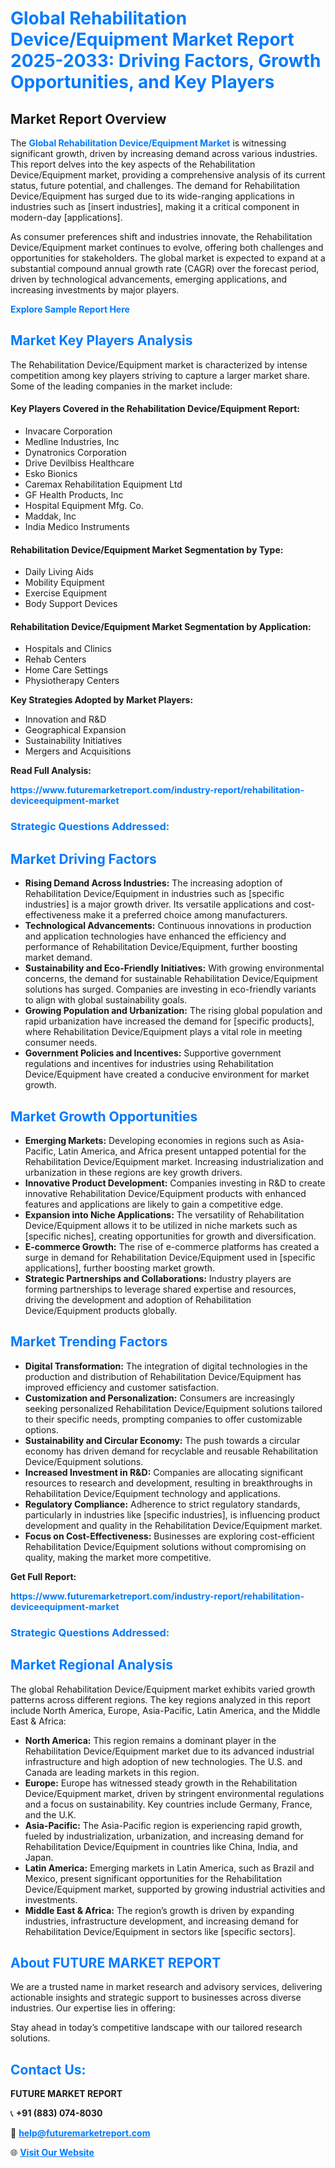 <h1 style="color: #007BFF;">Global Rehabilitation Device/Equipment Market Report 2025-2033: Driving Factors, Growth Opportunities, and Key Players</h1>

<section id="overview">
<h2>Market Report Overview</h2>
<p>The <a href="https://www.futuremarketreport.com/industry-report/rehabilitation-deviceequipment-market" style="color: #007BFF; text-decoration: none;"><strong>Global Rehabilitation Device/Equipment Market</strong></a> is witnessing significant growth, driven by increasing demand across various industries. This report delves into the key aspects of the Rehabilitation Device/Equipment market, providing a comprehensive analysis of its current status, future potential, and challenges. The demand for Rehabilitation Device/Equipment has surged due to its wide-ranging applications in industries such as [insert industries], making it a critical component in modern-day [applications].</p>
<p>As consumer preferences shift and industries innovate, the Rehabilitation Device/Equipment market continues to evolve, offering both challenges and opportunities for stakeholders. The global market is expected to expand at a substantial compound annual growth rate (CAGR) over the forecast period, driven by technological advancements, emerging applications, and increasing investments by major players.</p>
</section>

<section id="overview">
<p><a href="https://www.futuremarketreport.com/request-sample/reportId=56274" style="color: #007BFF; text-decoration: none;"><strong>Explore Sample Report Here</strong></a></p>
</section>

<section id="key-players">
<h2 style="color: #007BFF;">Market Key Players Analysis</h2>
<p>The Rehabilitation Device/Equipment market is characterized by intense competition among key players striving to capture a larger market share. Some of the leading companies in the market include:</p>
<h4>Key Players Covered in the Rehabilitation Device/Equipment Report:</h4>
<ul><li>Invacare Corporation</li><li>Medline Industries, Inc</li><li>Dynatronics Corporation</li><li>Drive Devilbiss Healthcare</li><li>Esko Bionics</li><li>Caremax Rehabilitation Equipment Ltd</li><li>GF Health Products, Inc</li><li>Hospital Equipment Mfg. Co.</li><li>Maddak, Inc</li><li>India Medico Instruments</li></ul>
<h4>Rehabilitation Device/Equipment Market Segmentation by Type:</h4>
<ul><li>Daily Living Aids</li><li>Mobility Equipment</li><li>Exercise Equipment</li><li>Body Support Devices</li></ul>

<h4>Rehabilitation Device/Equipment Market Segmentation by Application:</h4>
<ul><li>Hospitals and Clinics</li><li>Rehab Centers</li><li>Home Care Settings</li><li>Physiotherapy Centers</li></ul>
<p><strong>Key Strategies Adopted by Market Players:</strong></p>
<ul>
<li>Innovation and R&D</li>
<li>Geographical Expansion</li>
<li>Sustainability Initiatives</li>
<li>Mergers and Acquisitions</li>
</ul>
</section>

<section>
<p><strong>Read Full Analysis: </strong></p><a href="https://www.futuremarketreport.com/industry-report/rehabilitation-deviceequipment-market" style="color: #007BFF; text-decoration: none;"><strong>https://www.futuremarketreport.com/industry-report/rehabilitation-deviceequipment-market</strong></a>
<h3 style="color: #007BFF;">Strategic Questions Addressed:</h3>
</section>

<section id="driving-factors">
<h2 style="color: #007BFF;">Market Driving Factors</h2>
<ul>
<li><strong>Rising Demand Across Industries:</strong> The increasing adoption of Rehabilitation Device/Equipment in industries such as [specific industries] is a major growth driver. Its versatile applications and cost-effectiveness make it a preferred choice among manufacturers.</li>
<li><strong>Technological Advancements:</strong> Continuous innovations in production and application technologies have enhanced the efficiency and performance of Rehabilitation Device/Equipment, further boosting market demand.</li>
<li><strong>Sustainability and Eco-Friendly Initiatives:</strong> With growing environmental concerns, the demand for sustainable Rehabilitation Device/Equipment solutions has surged. Companies are investing in eco-friendly variants to align with global sustainability goals.</li>
<li><strong>Growing Population and Urbanization:</strong> The rising global population and rapid urbanization have increased the demand for [specific products], where Rehabilitation Device/Equipment plays a vital role in meeting consumer needs.</li>
<li><strong>Government Policies and Incentives:</strong> Supportive government regulations and incentives for industries using Rehabilitation Device/Equipment have created a conducive environment for market growth.</li>
</ul>
</section>

<section id="growth-opportunities">
<h2 style="color: #007BFF;">Market Growth Opportunities</h2>
<ul>
<li><strong>Emerging Markets:</strong> Developing economies in regions such as Asia-Pacific, Latin America, and Africa present untapped potential for the Rehabilitation Device/Equipment market. Increasing industrialization and urbanization in these regions are key growth drivers.</li>
<li><strong>Innovative Product Development:</strong> Companies investing in R&D to create innovative Rehabilitation Device/Equipment products with enhanced features and applications are likely to gain a competitive edge.</li>
<li><strong>Expansion into Niche Applications:</strong> The versatility of Rehabilitation Device/Equipment allows it to be utilized in niche markets such as [specific niches], creating opportunities for growth and diversification.</li>
<li><strong>E-commerce Growth:</strong> The rise of e-commerce platforms has created a surge in demand for Rehabilitation Device/Equipment used in [specific applications], further boosting market growth.</li>
<li><strong>Strategic Partnerships and Collaborations:</strong> Industry players are forming partnerships to leverage shared expertise and resources, driving the development and adoption of Rehabilitation Device/Equipment products globally.</li>
</ul>
</section>

<section id="trending-factors">
<h2 style="color: #007BFF;">Market Trending Factors</h2>
<ul>
<li><strong>Digital Transformation:</strong> The integration of digital technologies in the production and distribution of Rehabilitation Device/Equipment has improved efficiency and customer satisfaction.</li>
<li><strong>Customization and Personalization:</strong> Consumers are increasingly seeking personalized Rehabilitation Device/Equipment solutions tailored to their specific needs, prompting companies to offer customizable options.</li>
<li><strong>Sustainability and Circular Economy:</strong> The push towards a circular economy has driven demand for recyclable and reusable Rehabilitation Device/Equipment solutions.</li>
<li><strong>Increased Investment in R&D:</strong> Companies are allocating significant resources to research and development, resulting in breakthroughs in Rehabilitation Device/Equipment technology and applications.</li>
<li><strong>Regulatory Compliance:</strong> Adherence to strict regulatory standards, particularly in industries like [specific industries], is influencing product development and quality in the Rehabilitation Device/Equipment market.</li>
<li><strong>Focus on Cost-Effectiveness:</strong> Businesses are exploring cost-efficient Rehabilitation Device/Equipment solutions without compromising on quality, making the market more competitive.</li>
</ul>
</section>

<section>
<p><strong>Get Full Report: </strong></p><a href="https://www.futuremarketreport.com/industry-report/rehabilitation-deviceequipment-market" style="color: #007BFF; text-decoration: none;"><strong>https://www.futuremarketreport.com/industry-report/rehabilitation-deviceequipment-market</strong></a>
<h3 style="color: #007BFF;">Strategic Questions Addressed:</h3>
</section>


<section id="regional-analysis">
<h2 style="color: #007BFF;">Market Regional Analysis</h2>
<p>The global Rehabilitation Device/Equipment market exhibits varied growth patterns across different regions. The key regions analyzed in this report include North America, Europe, Asia-Pacific, Latin America, and the Middle East & Africa:</p>
<ul>
<li><strong>North America:</strong> This region remains a dominant player in the Rehabilitation Device/Equipment market due to its advanced industrial infrastructure and high adoption of new technologies. The U.S. and Canada are leading markets in this region.</li>
<li><strong>Europe:</strong> Europe has witnessed steady growth in the Rehabilitation Device/Equipment market, driven by stringent environmental regulations and a focus on sustainability. Key countries include Germany, France, and the U.K.</li>
<li><strong>Asia-Pacific:</strong> The Asia-Pacific region is experiencing rapid growth, fueled by industrialization, urbanization, and increasing demand for Rehabilitation Device/Equipment in countries like China, India, and Japan.</li>
<li><strong>Latin America:</strong> Emerging markets in Latin America, such as Brazil and Mexico, present significant opportunities for the Rehabilitation Device/Equipment market, supported by growing industrial activities and investments.</li>
<li><strong>Middle East & Africa:</strong> The region’s growth is driven by expanding industries, infrastructure development, and increasing demand for Rehabilitation Device/Equipment in sectors like [specific sectors].</li>
</ul>
</section>

<footer>
<h2 style="color: #007BFF;">About FUTURE MARKET REPORT</h2>
<p>We are a trusted name in market research and advisory services, delivering actionable insights and strategic support to businesses across diverse industries. Our expertise lies in offering:</p>

<p>Stay ahead in today’s competitive landscape with our tailored research solutions.</p>

<h2 style="color: #007BFF;">Contact Us:</h2>
<p><strong>FUTURE MARKET REPORT</strong></p>
<p>📞 <strong>+91 (883) 074-8030</strong></p>
<p>📧 <strong><a href="mailto:help@futuremarketreport.com" style="color: #007BFF;">help@futuremarketreport.com</a></strong></p>
<p>🌐 <strong><a href="https://www.futuremarketreport.com/" style="color: #007BFF;">Visit Our Website</a></strong></p>
</footer>